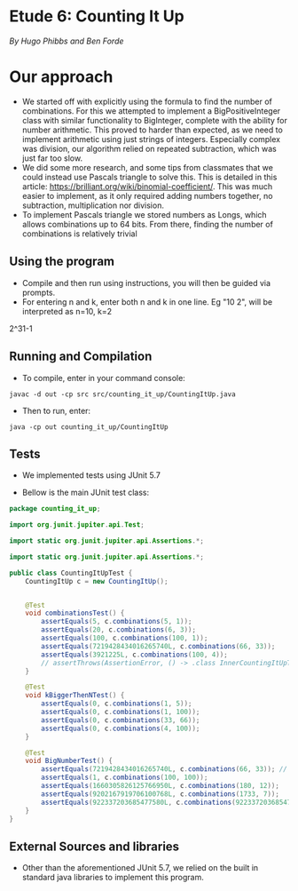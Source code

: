 # **Etude 6: Counting It Up**

*By Hugo Phibbs and Ben Forde*

# Our approach

- We started off with explicitly using the formula to find the number of combinations. For this we attempted to
  implement a BigPositiveInteger class with similar functionality to BigInteger, complete with the ability for number
  arithmetic. This proved to harder than expected, as we need to implement arithmetic using just strings of integers.
  Especially complex was division, our algorithm relied on repeated subtraction, which was just far too slow.
- We did some more research, and some tips from classmates that we could instead use Pascals triangle to solve this.
  This is detailed in this article: https://brilliant.org/wiki/binomial-coefficient/. This was much easier to implement,
  as it only required adding numbers together, no subtraction, multiplication nor division.
- To implement Pascals triangle we stored numbers as Longs, which allows combinations up to 64 bits. From there, finding
  the number of combinations is relatively trivial

## Using the program

- Compile and then run using instructions, you will then be guided via prompts.
- For entering n and k, enter both n and k in one line. Eg "10 2", will be interpreted as n=10, k=2

2^31-1

## Running and Compilation

- To compile, enter in your command console:

```shell
javac -d out -cp src src/counting_it_up/CountingItUp.java
```

- Then to run, enter:

```shell
java -cp out counting_it_up/CountingItUp
```

## Tests

- We implemented tests using JUnit 5.7

- Bellow is the main JUnit test class:

```java
package counting_it_up;

import org.junit.jupiter.api.Test;

import static org.junit.jupiter.api.Assertions.*;

import static org.junit.jupiter.api.Assertions.*;

public class CountingItUpTest {
    CountingItUp c = new CountingItUp();


    @Test
    void combinationsTest() {
        assertEquals(5, c.combinations(5, 1));
        assertEquals(20, c.combinations(6, 3));
        assertEquals(100, c.combinations(100, 1));
        assertEquals(7219428434016265740L, c.combinations(66, 33));
        assertEquals(3921225L, c.combinations(100, 4));
        // assertThrows(AssertionError, () -> .class InnerCountingItUpTest {
    }

    @Test
    void kBiggerThenNTest() {
        assertEquals(0, c.combinations(1, 5));
        assertEquals(0, c.combinations(1, 100));
        assertEquals(0, c.combinations(33, 66));
        assertEquals(0, c.combinations(4, 100));
    }

    @Test
    void BigNumberTest() {
        assertEquals(7219428434016265740L, c.combinations(66, 33)); // Max number of combinations
        assertEquals(1, c.combinations(100, 100));
        assertEquals(1660305826125766950L, c.combinations(180, 12));
        assertEquals(9202167919706100768L, c.combinations(1733, 7));
        assertEquals(922337203685477580L, c.combinations(922337203685477580L, 1));
    }
}

```

## External Sources and libraries

- Other than the aforementioned JUnit 5.7, we relied on the built in standard java libraries to implement this program.